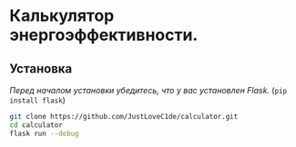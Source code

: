 # Калькулятор энергоэффективности.

## Установка
*Перед началом установки убедитесь, что у вас установлен Flask.* (`pip install flask`)
```bash
git clone https://github.com/JustLoveC1de/calculator.git
cd calculator
flask run --debug
```